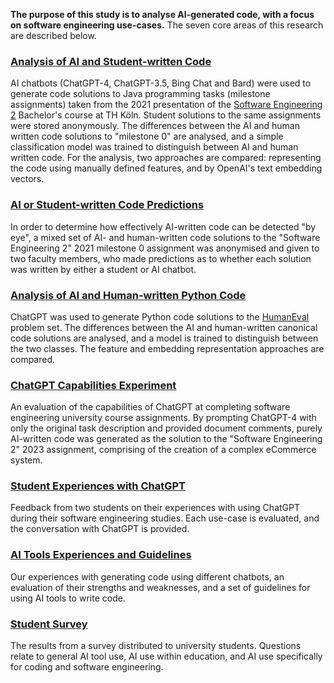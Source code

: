 **The purpose of this study is to analyse AI-generated code, with a focus on software engineering use-cases.** The seven core areas of this research are described below.

### [Analysis of AI and Student-written Code](Analysis%20of%20AI%20and%20Student-written%20Code)

AI chatbots (ChatGPT-4, ChatGPT-3.5, Bing Chat and Bard) were used to generate code solutions to Java programming tasks (milestone assignments) taken from the 2021 presentation of the [Software Engineering 2](https://www.archi-lab.io/regularModules/ss22/st2_ss22.html) Bachelor's course at TH Köln. Student solutions to the same assignments were stored anonymously. The differences between the AI and human written code solutions to "milestone 0" are analysed, and a simple classification model was trained to distinguish between AI and human written code. For the analysis, two approaches are compared: representing the code using manually defined features, and by OpenAI's text embedding vectors.

### [AI or Student-written Code Predictions](AI%20or%20Student-written%20Code%20Predictions)

In order to determine how effectively AI-written code can be detected "by eye", a mixed set of AI- and human-written code solutions to the "Software Engineering 2" 2021 milestone 0 assignment was anonymised and given to two faculty members, who made predictions as to whether each solution was written by either a student or AI chatbot.

### [Analysis of AI and Human-written Python Code](Analysis%20of%20AI%20and%20Human-written%20Python%20Code)

ChatGPT was used to generate Python code solutions to the [HumanEval](https://github.com/openai/human-eval) problem set. The differences between the AI and human-written canonical code solutions are analysed, and a model is trained to distinguish between the two classes. The feature and embedding representation approaches are compared.

### [ChatGPT Capabilities Experiment](ChatGPT%20Capabilities%20Experiment)

An evaluation of the capabilities of ChatGPT at completing software engineering university course assignments. By prompting ChatGPT-4 with only the original task description and provided document comments, purely AI-written code was generated as the solution to the "Software Engineering 2" 2023 assignment, comprising of the creation of a complex eCommerce system.

### [Student Experiences with ChatGPT](Student%20Experiences%20with%20ChatGPT)

Feedback from two students on their experiences with using ChatGPT during their software engineering studies. Each use-case is evaluated, and the conversation with ChatGPT is provided.

### [AI Tools Experiences and Guidelines](AI%20Tools%20Experiences%20and%20Guidelines)

Our experiences with generating code using different chatbots, an evaluation of their strengths and weaknesses, and a set of guidelines for using AI tools to write code.

### [Student Survey](Student%20Survey)

The results from a survey distributed to university students. Questions relate to general AI tool use, AI use within education, and AI use specifically for coding and software engineering.




